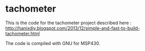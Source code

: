 # tachometer

This is the code for the tachometer project described here : 
http://hanixdiy.blogspot.com/2013/12/simple-and-fast-to-build-tachometer.html

The code is compiled with GNU for MSP430.
